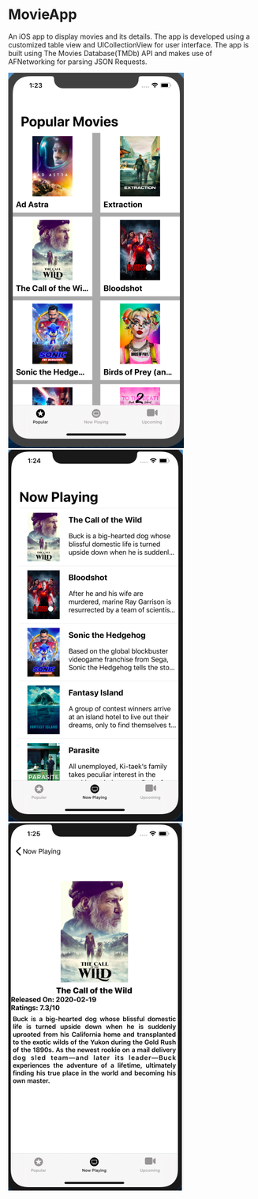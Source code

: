 # MovieApp

An iOS app to display movies and its details. The app is developed using a customized table view and UICollectionView for user interface. The app is built using The Movies Database(TMDb) API and makes use of AFNetworking for parsing JSON Requests.  

![Movies App Image1](https://github.com/AshwiniDPrabhu/MovieApp/blob/master/PopularMovies.png)
![Movies App Image2](https://github.com/AshwiniDPrabhu/MovieApp/blob/master/NowPlaying.png)
![Movies App Image3](https://github.com/AshwiniDPrabhu/MovieApp/blob/master/MovieDetail.png)
